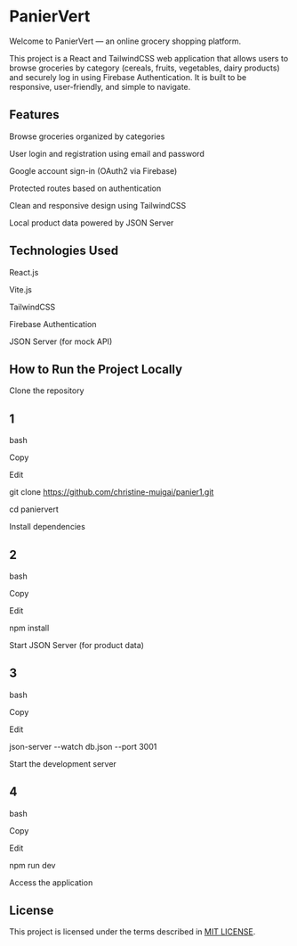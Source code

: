 # PanierVert
Welcome to PanierVert — an online grocery shopping platform.

This project is a React and TailwindCSS web application that allows users to browse groceries by category (cereals, fruits, vegetables, dairy products) and securely log in using Firebase Authentication. It is built to be responsive, user-friendly, and simple to navigate.

## Features
Browse groceries organized by categories

User login and registration using email and password

Google account sign-in (OAuth2 via Firebase)

Protected routes based on authentication

Clean and responsive design using TailwindCSS

Local product data powered by JSON Server

## Technologies Used
React.js

Vite.js

TailwindCSS

Firebase Authentication

JSON Server (for mock API)

## How to Run the Project Locally
Clone the repository
## 1
bash

Copy

Edit

git clone https://github.com/christine-muigai/panier1.git

cd paniervert

Install dependencies

## 2
bash

Copy

Edit

npm install

Start JSON Server (for product data)

## 3
bash

Copy

Edit

json-server --watch db.json --port 3001

Start the development server

## 4
bash

Copy

Edit

npm run dev

Access the application

## License
This project is licensed under the terms described in [MIT LICENSE](./LICENSE).


